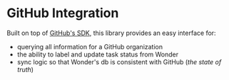 # GitHub Integration

Built on top of [GitHub's SDK](https://github.com/octokit/octokit.js), this library provides an easy interface for:
* querying all information for a GitHub organization
* the ability to label and update task status from Wonder
* sync logic so that Wonder's db is consistent with GitHub (*the state of truth*)
